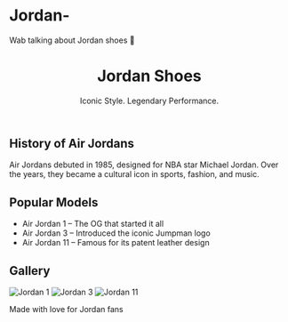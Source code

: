 # Jordan-
Wab talking about Jordan shoes 👟
<!DOCTYPE html>
<html lang="en">
<head>
  <meta charset="UTF-8" />
  <meta name="viewport" content="width=device-width, initial-scale=1.0" />
  <title>Jordan Shoes Fan Page</title>
  <script src="https://cdn.tailwindcss.com"></script>
</head>
<body class="bg-black text-white font-sans">
  <header class="text-center py-10 bg-red-600">
    <h1 class="text-4xl font-bold">Jordan Shoes</h1>
    <p class="text-lg">Iconic Style. Legendary Performance.</p>
  </header>

  <section class="p-6 max-w-4xl mx-auto">
    <h2 class="text-2xl font-semibold mb-4">History of Air Jordans</h2>
    <p class="text-gray-300">
      Air Jordans debuted in 1985, designed for NBA star Michael Jordan. Over the years, they became a cultural icon in sports, fashion, and music.
    </p>
  </section>

  <section class="p-6 max-w-4xl mx-auto">
    <h2 class="text-2xl font-semibold mb-4">Popular Models</h2>
    <ul class="list-disc list-inside text-gray-300">
      <li>Air Jordan 1 – The OG that started it all</li>
      <li>Air Jordan 3 – Introduced the iconic Jumpman logo</li>
      <li>Air Jordan 11 – Famous for its patent leather design</li>
    </ul>
  </section>

  <section class="p-6 max-w-4xl mx-auto">
    <h2 class="text-2xl font-semibold mb-4">Gallery</h2>
    <div class="grid grid-cols-1 md:grid-cols-3 gap-4">
      <img src="https://images.unsplash.com/photo-1596464716121-6f2c9f1f7c34" alt="Jordan 1" class="rounded-xl shadow-lg" />
      <img src="https://images.unsplash.com/photo-1606813902917-6993b12ec9e3" alt="Jordan 3" class="rounded-xl shadow-lg" />
      <img src="https://images.unsplash.com/photo-1633100183254-27908762db8d" alt="Jordan 11" class="rounded-xl shadow-lg" />
    </div>
  </section>

  <footer class="bg-red-600 text-center p-4 mt-10">
    <p>Made with love for Jordan fans</p>
  </footer>
</body>
</html>
